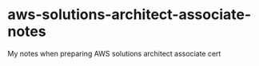 # aws-solutions-architect-associate-notes
My notes when preparing AWS solutions architect associate cert
